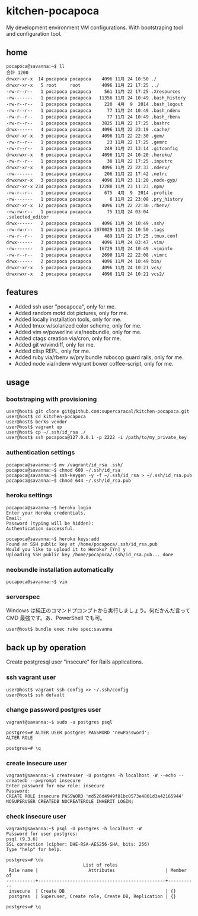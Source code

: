 # kitchen-pocapoca
My development environment VM configurations. With bootstraping tool and configuration tool.

## home

    pocapoca@savanna:~$ ll
    合計 1200
    drwxr-xr-x  14 pocapoca pocapoca    4096 11月 24 10:50 ./
    drwxr-xr-x   5 root     root        4096 11月 22 17:25 ../
    -rw-r--r--   1 pocapoca pocapoca     561 11月 22 17:25 .Xresources
    -rw-------   1 pocapoca pocapoca   11356 11月 24 10:49 .bash_history
    -rw-r--r--   1 pocapoca pocapoca     220  4月  9  2014 .bash_logout
    -rw-r--r--   1 pocapoca pocapoca      77 11月 24 10:49 .bash_ndenv
    -rw-r--r--   1 pocapoca pocapoca      77 11月 24 10:49 .bash_rbenv
    -rw-r--r--   1 pocapoca pocapoca    3825 11月 22 17:25 .bashrc
    drwx------   4 pocapoca pocapoca    4096 11月 22 23:19 .cache/
    drwxr-xr-x   3 pocapoca pocapoca    4096 11月 22 22:30 .gem/
    -rw-r--r--   1 pocapoca pocapoca      23 11月 22 17:25 .gemrc
    -rw-r--r--   1 pocapoca pocapoca     249 11月 23 13:14 .gitconfig
    drwxrwxr-x   6 pocapoca pocapoca    4096 11月 24 10:20 .heroku/
    -rw-r--r--   1 pocapoca pocapoca      30 11月 22 17:25 .inputrc
    drwxr-xr-x   9 pocapoca pocapoca    4096 11月 22 22:33 .ndenv/
    -rw-------   1 pocapoca pocapoca     206 11月 22 17:42 .netrc
    drwxrwxr-x   3 pocapoca pocapoca    4096 11月 23 11:20 .node-gyp/
    drwxr-xr-x 234 pocapoca pocapoca   12288 11月 23 11:23 .npm/
    -rw-r--r--   1 pocapoca pocapoca     675  4月  9  2014 .profile
    -rw-------   1 pocapoca pocapoca       6 11月 22 23:08 .pry_history
    drwxr-xr-x  12 pocapoca pocapoca    4096 11月 22 22:30 .rbenv/
    -rw-rw-r--   1 pocapoca pocapoca      75 11月 24 03:04 .selected_editor
    drwx------   2 pocapoca pocapoca    4096 11月 24 10:49 .ssh/
    -rw-rw-r--   1 pocapoca pocapoca 1070029 11月 24 10:50 .tags
    -rw-r--r--   1 pocapoca pocapoca     489 11月 22 17:25 .tmux.conf
    drwx------   3 pocapoca pocapoca    4096 11月 24 03:47 .vim/
    -rw-------   1 pocapoca pocapoca   16729 11月 24 10:49 .viminfo
    -rw-r--r--   1 pocapoca pocapoca    2690 11月 22 22:08 .vimrc
    drwx------   2 pocapoca pocapoca    4096 11月 24 10:49 bin/
    drwxr-xr-x   5 pocapoca pocapoca    4096 11月 24 10:21 vcs/
    drwxrwxr-x   2 pocapoca pocapoca    4096 11月 24 10:21 vcs2/

## features

* Added ssh user "pocapoca", only for me.
* Added random motd dot pictures, only for me.
* Added locally installation tools, only for me.
* Added tmux w/solarized color scheme, only for me.
* Added vim w/powerline via/neobundle, only for me.
* Added ctags creation via/cron, only for me.
* Added git w/vimdiff, only for me.
* Added clisp REPL, only for me.
* Added ruby via/rbenv w/pry bundle rubocop guard rails, only for me.
* Added node via/ndenv w/grunt bower coffee-script, only for me.

## usage

### bootstraping with provisioning

    user@host$ git clone git@github.com:supercaracal/kitchen-pocapoca.git
    user@host$ cd kitchen-pocapoca
    user@host$ berks vendor
    user@host$ vagrant up
    user@host$ cp ~/.ssh/id_rsa ./
    user@host$ ssh pocapoca@127.0.0.1 -p 2222 -i /path/to/my_private_key

### authentication settings

    pocapoca@savanna:~$ mv /vagrant/id_rsa .ssh/
    pocapoca@savanna:~$ chmod 600 ~/.ssh/id_rsa
    pocapoca@savanna:~$ ssh-keygen -y -f ~/.ssh/id_rsa > ~/.ssh/id_rsa.pub
    pocapoca@savanna:~$ chmod 644 ~/.ssh/id_rsa.pub

### heroku settings

    pocapoca@savanna:~$ heroku login
    Enter your Heroku credentials.
    Email: 
    Password (typing will be hidden):
    Authentication successful.

    pocapoca@savanna:~$ heroku keys:add
    Found an SSH public key at /home/pocapoca/.ssh/id_rsa.pub
    Would you like to upload it to Heroku? [Yn] y
    Uploading SSH public key /home/pocapoca/.ssh/id_rsa.pub... done

### neobundle installation automatically

    pocapoca@savanna:~$ vim

### serverspec

Windows は純正のコマンドプロンプトから実行しましょう。何だかんだ言って CMD 最強です。あ、PowerShell でも可。

    user@host$ bundle exec rake spec:savanna

## back up by operation

Create postgresql user "insecure" for Rails applications.

### ssh vagrant user

    user@host$ vagrant ssh-config >> ~/.ssh/config
    user@host$ ssh default

### change password postgres user

    vagrant@savanna:~$ sudo -u postgres psql

    postgres=# ALTER USER postgres PASSWORD 'newPassword';
    ALTER ROLE

    postgres=# \q

### create insecure user

    vagrant@savanna:~$ createuser -U postgres -h localhost -W --echo --createdb --pwprompt insecure
    Enter password for new role: insecure
    Password:
    CREATE ROLE insecure PASSWORD 'md526d4949f81bc0573e4801d3a42165944' NOSUPERUSER CREATEDB NOCREATEROLE INHERIT LOGIN;

### check insecure user
    vagrant@savanna:~$ psql -U postgres -h localhost -W
    Password for user postgres:
    psql (9.3.6)
    SSL connection (cipher: DHE-RSA-AES256-SHA, bits: 256)
    Type "help" for help.

    postgres=# \du
                                 List of roles
     Role name |                   Attributes                   | Member of
    -----------+------------------------------------------------+-----------
     insecure  | Create DB                                      | {}
     postgres  | Superuser, Create role, Create DB, Replication | {}
    
    postgres=# \q
